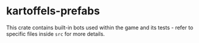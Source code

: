 # kartoffels-prefabs

This crate contains built-in bots used within the game and its tests - refer to
specific files inside `src` for more details.
